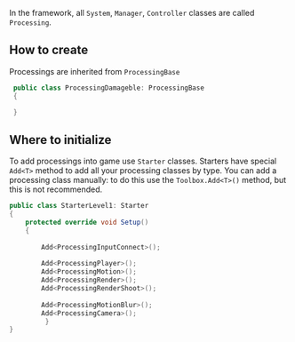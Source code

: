In the framework, all ```System```, ```Manager```, ```Controller``` classes are called ```Processing```.
 
## How to create

Processings are inherited from ```ProcessingBase```

```csharp
 public class ProcessingDamageble: ProcessingBase
 {

 }
```
## Where to initialize
To add processings into game use ```Starter``` classes. 
Starters have special ```Add<T>``` method to add all your processing classes by type.  You can add a processing class manually: to do this use the ```Toolbox.Add<T>()``` method, but this is not recommended. 
```csharp
public class StarterLevel1: Starter
{
	protected override void Setup()
	{
		 
		Add<ProcessingInputConnect>();
 
		Add<ProcessingPlayer>();
		Add<ProcessingMotion>();
		Add<ProcessingRender>();
		Add<ProcessingRenderShoot>();
		
		Add<ProcessingMotionBlur>();
		Add<ProcessingCamera>();
         }
}
```





